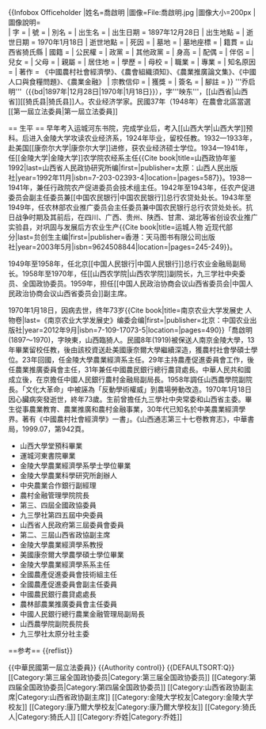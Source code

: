 {{Infobox Officeholder
|姓名=喬啟明
|圖像=File:喬啟明.jpg
|圖像大小=200px
|圖像說明=  
| 字       = 
| 號       = 
| 別名     = 
| 出生名   = 
| 出生日期 = 1897年12月28日
| 出生地點 = 
| 逝世日期 = 1970年1月18日
| 逝世地點 = 
| 死因     = 
| 墓地     = 
| 墓地座標 = 
| 籍貫     = 山西省猗氏縣
| 國籍     = 
| 公民權   = 
| 政黨     = 
| 其他政黨 = 
| 身高     = 
| 配偶     = 
| 伴侶     = 
| 兒女     = 
| 父母     = 
| 親屬     = 
| 居住地   = 
| 學歷     = 
| 母校     = 
| 職業     = 
| 專業     = 
| 知名原因 = 
| 著作     = 《中國農村社會經濟學》、《農會組織須知》、《農業推廣論文集》、《中國人口與食糧問題》、《農業金融》
| 宗教信仰 = 
| 獲獎     = 
| 簽名     = 
| 腳註     = 
}}
'''乔启明'''（{{bd|1897年|12月28日|1970年|1月18日}}），字'''映东'''，[[山西省|山西省]][[猗氏县|猗氏县]]人。农业经济学家。民國37年（1948年）在農會北區當選[[第一屆立法委員|第一屆立法委員]]

== 生平 ==
早年考入运城河东书院，完成学业后，考入[[山西大学|山西大学]]预科。后进入金陵大学攻读农业经济系，1924年毕业，留校任教。1932—1933年，赴美国[[康奈尔大学|康奈尔大学]]进修，获农业经济硕士学位。1934—1941年，任[[金陵大学|金陵大学]]农学院农经系主任<ref>{{Cite book|title=山西政协年鉴 1992|last=山西省人民政协研究所编|first=|publisher=太原：山西人民出版社|year=1992年11月|isbn=7-203-02393-4|location=|pages=587}}</ref>。1938—1941年，兼任行政院农产促进委员会技术组主任。1942年至1943年，任农产促进委员会副主任委员兼[[中国农民银行|中国农民银行]]总行农贷处处长。1943年至1949年，任农林部农业推广委员会主任委员兼中国农民银行总行农贷处处长。抗日战争时期及其前后，在四川、广西、贵州、陕西、甘肃、湖北等省创设农业推广实验县，对巩固与发展后方农业生产<ref>{{Cite book|title=运城人物 近现代部分|last=贠创生主编|first=|publisher=香港：天马图书有限公司出版社|year=2003年5月|isbn=9624508844|location=|pages=245-249}}</ref>。

1949年至1958年，任北京[[中国人民银行|中国人民银行]]总行农业金融局副局长。1958年至1970年，任[[山西农学院|山西农学院]]副院长，九三学社中央委员、全国政协委员。1959年，担任[[中国人民政治协商会议山西省委员会|中国人民政治协商会议山西省委员会]]副主席。

1970年1月18日，因病去世，终年73岁<ref>{{Cite book|title=南京农业大学发展史 人物卷|last=《南京农业大学发展史》编委会编|first=|publisher=北京：中国农业出版社|year=2012年9月|isbn=7-109-17073-5|location=|pages=490}}</ref><ref>「喬啟明(1897～1970)，字映東，山西臨猗人。民國8年(1919)被保送人南京金陵大學，13年畢業留校任教，後由該校資送赴美國康奈爾大學繼續深造，獲農村社會學碩士學位。23年回國，任金陵大學農業經濟系主任。29年主持農產促進委員會工作，後任農業推廣委員會主任，31年兼任中國農民銀行總行農貸處長。中華人民共和國成立後，在京擔任中國人民銀行農村金融局副局長。1958年調任山西農學院副院長。「文化大革命」中被誣為「反動學術權威」到農場勞動改造。1970年1月18日因心臟病突發逝世，終年73歲。生前曾擔任九三學社中央常委和山西省主委。畢生從事農業教育、農業推廣和農村金融事業，30年代已知名於中美農業經濟學界。著有《中國農村社會經濟學》一書」。《山西通志第三十七卷教育志》，中華書局，1999.07，第942頁</ref>。


* 山西大學堂預科畢業
* 運城河東書院畢業
* 金陵大學農業經濟學系學士學位畢業
* 金陵大學農業科學研究所創辦人
* 中央農業合作銀行副經理
* 農村金融管理學院院長
* 第三、四屆全國政協委員
* 九三學社第四五屆中央委員
* 山西省人民政府第三屆委員會委員
* 第二、三屆山西省政協副主席
* 金陵大學農業經濟學系教授
* 美國康奈爾大學農學碩士學位畢業
* 金陵大學農業經濟學系系主任
* 全國農產促進委員會技術組主任
* 全國農產促進委員會副主任委員
* 中國農民銀行農貸處處長
* 農林部農業推廣委員會主任委員
* 中國人民銀行總行農業金融管理局副局長
* 山西農學院副院長院長
* 九三學社太原分社主委

==参考==
{{reflist}}

{{中華民國第一屆立法委員}}
{{Authority control}}
{{DEFAULTSORT:Q}}
[[Category:第三届全国政协委员|Category:第三届全国政协委员]]
[[Category:第四届全国政协委员|Category:第四届全国政协委员]]
[[Category:山西省政协副主席|Category:山西省政协副主席]]
[[Category:金陵大学校友|Category:金陵大学校友]]
[[Category:康乃爾大學校友|Category:康乃爾大學校友]]
[[Category:猗氏人|Category:猗氏人]]
[[Category:乔姓|Category:乔姓]]